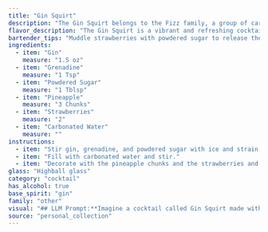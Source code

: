 ```yaml
---
title: "Gin Squirt"
description: "The Gin Squirt belongs to the Fizz family, a group of carbonated cocktails with a creamy texture.  While its exact origin is unknown, it likely emerged in the 1920s during the American Prohibition era, utilizing readily available ingredients and mimicking the popularity of fizzy drinks. "
flavor_description: "The Gin Squirt is a vibrant and refreshing cocktail.  The juniper-forward gin dances with the sweet, tart grenadine and the subtle sweetness of the powdered sugar. Pineapple adds a juicy, tropical element, balanced by the bright acidity of the strawberries.  A lively fizziness from the carbonated water completes the experience, leaving you with a clean and satisfying finish. "
bartender_tips: "Muddle strawberries with powdered sugar to release their sweetness. Use fresh pineapple juice, not canned, for a more vibrant flavor. Add a dash of grenadine at the end for a beautiful color gradient. Don't over-shake - you want a light, bubbly texture. Garnish with a strawberry slice and pineapple wedge for a tropical touch. "
ingredients:
  - item: "Gin"
    measure: "1.5 oz"
  - item: "Grenadine"
    measure: "1 Tsp"
  - item: "Powdered Sugar"
    measure: "1 Tblsp"
  - item: "Pineapple"
    measure: "3 Chunks"
  - item: "Strawberries"
    measure: "2"
  - item: "Carbonated Water"
    measure: ""
instructions:
  - item: "Stir gin, grenadine, and powdered sugar with ice and strain into a highball glass over ice cubes."
  - item: "Fill with carbonated water and stir."
  - item: "Decorate with the pineapple chunks and the strawberries and serve."
glass: "Highball glass"
category: "cocktail"
has_alcohol: true
base_spirit: "gin"
family: "other"
visual: "## LLM Prompt:**Imagine a cocktail called Gin Squirt made with gin, grenadine, powdered sugar, pineapple, strawberries, and carbonated water. Describe the appearance of this cocktail, focusing on its color, texture, and any visible elements.****Here are some prompts to consider:*** **Color:** Is the cocktail primarily red, pink, orange, or a blend of these? Does it have a cloudy or clear appearance? * **Texture:** Is it a smooth, silky liquid, or does it have a foamy or bubbly head? Are there any visible chunks or particles from the fruit?* **Visible elements:** Are there slices of pineapple or strawberry floating in the drink? Is the powdered sugar dissolved or visible as a dusting on top? **Example output:**The Gin Squirt is a vibrant, blush-pink cocktail with a delicate, almost milky texture. A layer of froth sits atop the drink, faintly tinged with a coral hue.  Tiny flecks of strawberry pulp dance in the light, while a slice of pineapple rests on the rim, adding a touch of tropical flair.  A fine dusting of powdered sugar rests upon the surface, like a delicate snowfall. "
source: "personal_collection"
---
```


